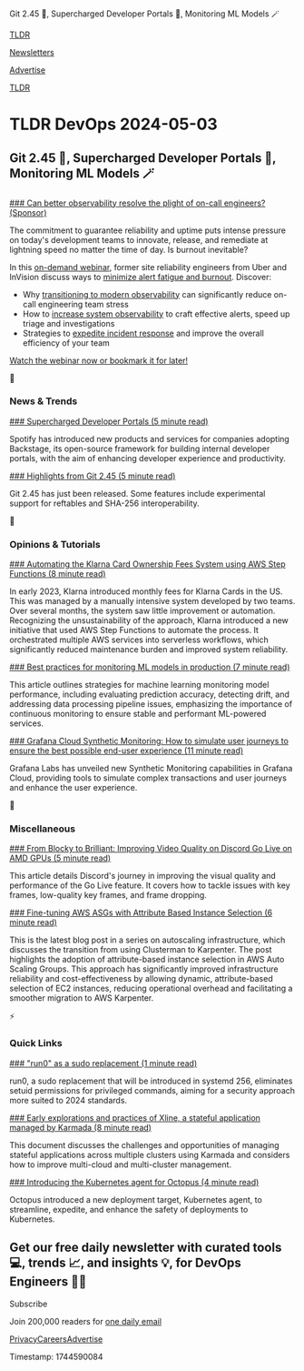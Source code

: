 Git 2.45 📜, Supercharged Developer Portals 🦸, Monitoring ML Models 🪄

[TLDR](/)

[Newsletters](/newsletters)

[Advertise](https://advertise.tldr.tech/)

[TLDR](/)

# TLDR DevOps 2024-05-03

## Git 2.45 📜, Supercharged Developer Portals 🦸, Monitoring ML Models 🪄

### 

[### Can better observability resolve the plight of on-call engineers? (Sponsor)](https://chronosphere.io/resource/webinar-rescuing-on-call-engineers-unleashing-the-power-of-observability/?utm_source=tldr-devops&amp;utm_medium=newsletter&amp;utm_campaign=20240503)

The commitment to guarantee reliability and uptime puts intense pressure on today's development teams to innovate, release, and remediate at lightning speed no matter the time of day. Is burnout inevitable?

In this [on-demand webinar](https://chronosphere.io/resource/webinar-rescuing-on-call-engineers-unleashing-the-power-of-observability/?utm_source=tldr-devops&utm_medium=newsletter&utm_campaign=20240503), former site reliability engineers from Uber and InVision discuss ways to [minimize alert fatigue and burnout](https://chronosphere.io/resource/webinar-rescuing-on-call-engineers-unleashing-the-power-of-observability/?utm_source=tldr-devops&utm_medium=newsletter&utm_campaign=20240503). Discover:

* Why [transitioning to modern observability](https://chronosphere.io/resource/webinar-rescuing-on-call-engineers-unleashing-the-power-of-observability/?utm_source=tldr-devops&utm_medium=newsletter&utm_campaign=20240503) can significantly reduce on-call engineering team stress
* How to [increase system observability](https://chronosphere.io/resource/webinar-rescuing-on-call-engineers-unleashing-the-power-of-observability/?utm_source=tldr-devops&utm_medium=newsletter&utm_campaign=20240503) to craft effective alerts, speed up triage and investigations
* Strategies to [expedite incident response](https://chronosphere.io/resource/webinar-rescuing-on-call-engineers-unleashing-the-power-of-observability/?utm_source=tldr-devops&utm_medium=newsletter&utm_campaign=20240503) and improve the overall efficiency of your team

[Watch the webinar now or bookmark it for later!](https://chronosphere.io/resource/webinar-rescuing-on-call-engineers-unleashing-the-power-of-observability/?utm_source=tldr-devops&utm_medium=newsletter&utm_campaign=20240503)

📱

### News & Trends

[### Supercharged Developer Portals (5 minute read)](https://engineering.atspotify.com/2024/04/supercharged-developer-portals/?utm_source=tldrdevops)

Spotify has introduced new products and services for companies adopting Backstage, its open-source framework for building internal developer portals, with the aim of enhancing developer experience and productivity.

[### Highlights from Git 2.45 (5 minute read)](https://github.blog/2024-04-29-highlights-from-git-2-45/?utm_source=tldrdevops)

Git 2.45 has just been released. Some features include experimental support for reftables and SHA-256 interoperability.

🚀

### Opinions & Tutorials

[### Automating the Klarna Card Ownership Fees System using AWS Step Functions (8 minute read)](https://engineering.klarna.com/automating-the-klarna-card-ownership-fees-system-using-aws-step-functions-346ce7094278?utm_source=tldrdevops)

In early 2023, Klarna introduced monthly fees for Klarna Cards in the US. This was managed by a manually intensive system developed by two teams. Over several months, the system saw little improvement or automation. Recognizing the unsustainability of the approach, Klarna introduced a new initiative that used AWS Step Functions to automate the process. It orchestrated multiple AWS services into serverless workflows, which significantly reduced maintenance burden and improved system reliability.

[### Best practices for monitoring ML models in production (7 minute read)](https://www.datadoghq.com/blog/ml-model-monitoring-in-production-best-practices/?utm_source=tldrdevops)

This article outlines strategies for machine learning monitoring model performance, including evaluating prediction accuracy, detecting drift, and addressing data processing pipeline issues, emphasizing the importance of continuous monitoring to ensure stable and performant ML-powered services.

[### Grafana Cloud Synthetic Monitoring: How to simulate user journeys to ensure the best possible end-user experience (11 minute read)](https://grafana.com/blog/2024/05/01/grafana-cloud-synthetic-monitoring-all-the-latest-features/?utm_source=tldrdevops)

Grafana Labs has unveiled new Synthetic Monitoring capabilities in Grafana Cloud, providing tools to simulate complex transactions and user journeys and enhance the user experience.

🎁

### Miscellaneous

[### From Blocky to Brilliant: Improving Video Quality on Discord Go Live on AMD GPUs (5 minute read)](https://discord.com/blog/from-blocky-to-brilliant-improving-video-quality-on-discord-go-live-on-amd-gpus?utm_source=tldrdevops)

This article details Discord's journey in improving the visual quality and performance of the Go Live feature. It covers how to tackle issues with key frames, low-quality key frames, and frame dropping.

[### Fine-tuning AWS ASGs with Attribute Based Instance Selection (6 minute read)](https://engineeringblog.yelp.com/2024/05/fine-tuning-AWS-ASGs-with-attribute-based-instance-selection.html?utm_source=tldrdevops)

This is the latest blog post in a series on autoscaling infrastructure, which discusses the transition from using Clusterman to Karpenter. The post highlights the adoption of attribute-based instance selection in AWS Auto Scaling Groups. This approach has significantly improved infrastructure reliability and cost-effectiveness by allowing dynamic, attribute-based selection of EC2 instances, reducing operational overhead and facilitating a smoother migration to AWS Karpenter.

⚡️

### Quick Links

[### "run0" as a sudo replacement (1 minute read)](https://lwn.net/Articles/971745/?utm_source=tldrdevops)

run0, a sudo replacement that will be introduced in systemd 256, eliminates setuid permissions for privileged commands, aiming for a security approach more suited to 2024 standards.

[### Early explorations and practices of Xline, a stateful application managed by Karmada (8 minute read)](https://www.cncf.io/blog/2024/05/02/early-explorations-and-practices-of-xline-a-stateful-application-managed-by-karmada/?utm_source=tldrdevops)

This document discusses the challenges and opportunities of managing stateful applications across multiple clusters using Karmada and considers how to improve multi-cloud and multi-cluster management.

[### Introducing the Kubernetes agent for Octopus (4 minute read)](https://octopus.com/blog/kubernetes-agent?utm_source=tldrdevops)

Octopus introduced a new deployment target, Kubernetes agent, to streamline, expedite, and enhance the safety of deployments to Kubernetes.

## Get our free daily newsletter with curated tools 💻, trends 📈, and insights 💡, for DevOps Engineers 👨‍💻

Subscribe

Join 200,000 readers for [one daily email](/api/latest/devops)

[Privacy](/privacy)[Careers](https://jobs.ashbyhq.com/tldr.tech)[Advertise](/devops/advertise)

Timestamp: 1744590084
